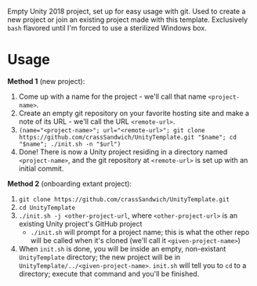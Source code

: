 Empty Unity 2018 project, set up for easy usage with git. Used to create a new project or join an existing project made with this template. Exclusively `bash` flavored until I'm forced to use a sterilized Windows box.

# Usage

**Method 1** (new project):

1. Come up with a name for the project - we'll call that name `<project-name>`.
2. Create an empty git repository on your favorite hosting site and make a note of its URL - we'll call the URL `<remote-url>`.
3. `(name="<project-name>"; url="<remote-url>"; git clone https://github.com/crassSandwich/UnityTemplate.git "$name"; cd "$name"; ./init.sh -n "$url")`
4. Done! There is now a Unity project residing in a directory named `<project-name>`, and the git repository at `<remote-url>` is set up with an initial commit.

**Method 2** (onboarding extant project):

1. `git clone https://github.com/crassSandwich/UnityTemplate.git`
2. `cd UnityTemplate`
3. `./init.sh -j <other-project-url`, where `<other-project-url>` is an existing Unity project's GitHub project
    - `./init.sh` will prompt for a project name; this is what the other repo will be called when it's cloned (we'll call it `<given-project-name>`)
4. When `init.sh` is done, you will be inside an empty, non-existant `UnityTemplate` directory; the new project will be in `UnityTemplate/../<given-project-name>`. `init.sh` will tell you to `cd` to a directory; execute that command and you'll be finished.
